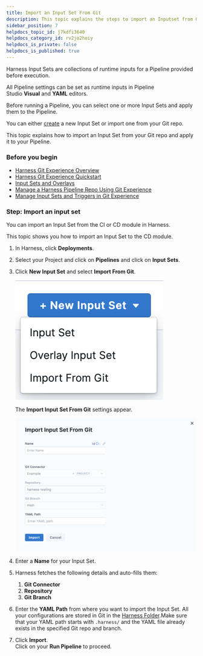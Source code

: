 ```yaml
---
title: Import an Input Set From Git
description: This topic explains the steps to import an Inputset from Git.
sidebar_position: 7
helpdocs_topic_id: j7kdfi3640
helpdocs_category_id: rv2jo2hoiy
helpdocs_is_private: false
helpdocs_is_published: true
---
```


Harness Input Sets are collections of runtime inputs for a Pipeline provided before execution.

All Pipeline settings can be set as runtime inputs in Pipeline Studio **Visual** and **YAML** editors.

Before running a Pipeline, you can select one or more Input Sets and apply them to the Pipeline.

You can either [create](../8_Pipelines/run-pipelines-using-input-sets-and-overlays.md#step-1-create-the-input-sets) a new Input Set or import one from your Git repo.

This topic explains how to import an Input Set from your Git repo and apply it to your Pipeline.

### Before you begin

* [Harness Git Experience Overview](git-experience-overview.md)
* [Harness Git Experience Quickstart​](configure-git-experience-for-harness-entities.md)
* [Input Sets and Overlays](https:/article/3fqwa8et3d-input-sets)
* [Manage a Harness Pipeline Repo Using Git Experience](manage-a-harness-pipeline-repo-using-git-experience.md)
* [Manage Input Sets and Triggers in Git Experience](manage-input-sets-in-simplified-git-experience.md)

### Step: Import an input set

You can import an Input Set from the CI or CD module in Harness.

This topic shows you how to import an Input Set to the CD module.

1. In Harness, click **Deployments**.
2. Select your Project and click on **Pipelines** and click on **Input Sets**.
3. Click **New Input Set** and select **Import From Git**.
   
   ![](./static/import-input-sets-00.png)
   
   The **Import Input Set From Git** settings appear.
   
   ![](./static/importinputsetfromGit.png)

4. Enter a **Name** for your Input Set.
5. Harness fetches the following details and auto-fills them:
	1. **Git Connector**
	2. **Repository**
	3. **Git Branch**
6. Enter the **YAML Path** from where you want to import the Input Set. All your configurations are stored in Git in the [Harness Folder](harness-git-experience-overview.md#harness-folder).Make sure that your YAML path starts with `.harness/` and the YAML file already exists in the specified Git repo and branch.
7. Click **Import**.  
Click on your **Run Pipeline** to proceed.

